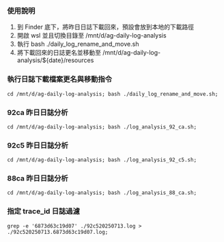 ### 使用說明
1. 到 Finder 底下，將昨日日誌下載回來，預設會放到本地的下載路徑
2. 開啟 wsl 並且切換目錄至 /mnt/d/ag-daily-log-analysis
3. 執行 bash ./daily_log_rename_and_move.sh
4. 將下載回來的日誌更名並移動至 /mnt/d/ag-daily-log-analysis/${date}/resources

### 執行日誌下載檔案更名與移動指令
```
cd /mnt/d/ag-daily-log-analysis; bash ./daily_log_rename_and_move.sh;
```

### 92ca 昨日日誌分析
```
cd /mnt/d/ag-daily-log-analysis; bash ./log_analysis_92_ca.sh;
```

### 92c5 昨日日誌分析
```
cd /mnt/d/ag-daily-log-analysis; bash ./log_analysis_92_c5.sh;
```

### 88ca 昨日日誌分析
```
cd /mnt/d/ag-daily-log-analysis; bash ./log_analysis_88_ca.sh;
```

### 指定 trace_id 日誌過濾
```
grep -e '6873d63c19d07' ./92c520250713.log > ./92c520250713.6873d63c19d07.log;
```